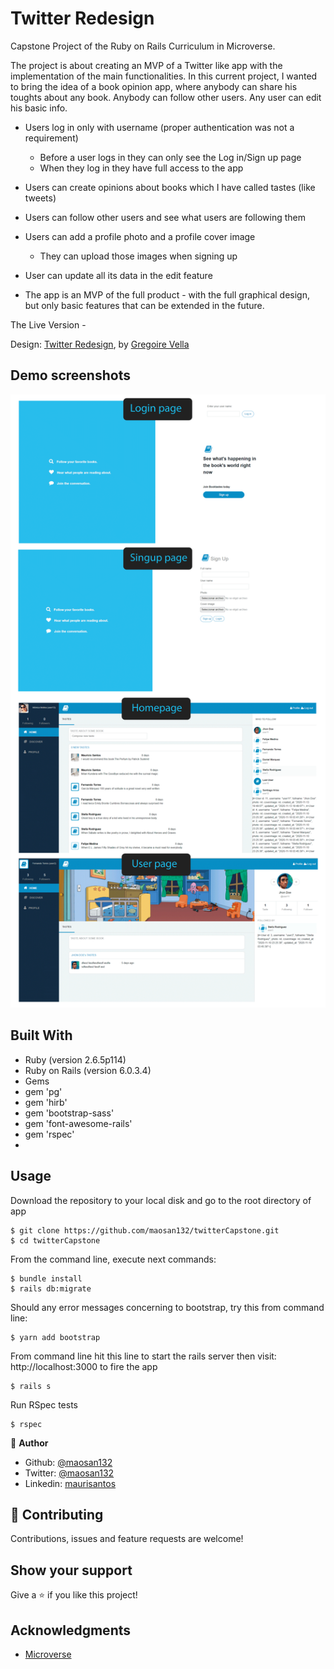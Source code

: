 # Twitter Redesign

Capstone Project of the Ruby on Rails Curriculum in Microverse.

The project is about creating an MVP of a Twitter like app with the implementation of the main functionalities. In this current project, I wanted to bring the idea of a book opinion app,
where anybody can share his toughts about any book. Anybody can follow other users. Any user can edit his basic info.

- Users log in only with username (proper authentication was not a requirement)
  - Before a user logs in they can only see the Log in/Sign up page
  - When they log in they have full access to the app
- Users can create opinions about books which I have called tastes (like tweets)
- Users can follow other users and see what users are following them
- Users can add a profile photo and a profile cover image
  - They can upload those images when signing up 
- User can update all its data in the edit feature

- The app is an MVP of the full product - with the full graphical design, but only basic features that can be extended in the future.


The Live Version - 

Design: [Twitter Redesign](https://www.behance.net/gallery/14286087/Twitter-Redesign-of-UI-details), by [Gregoire Vella](https://www.behance.net/gregoirevella)

## Demo screenshots

![screenshot](./booktastes_screenshot.png)

## Built With

- Ruby (version 2.6.5p114)
- Ruby on Rails (version 6.0.3.4)
- Gems
 - gem 'pg'
 - gem 'hirb'
 - gem 'bootstrap-sass'
 - gem 'font-awesome-rails'
 - gem 'rspec'
- 

## Usage

Download the repository to your local disk and go to the root directory of app

````
$ git clone https://github.com/maosan132/twitterCapstone.git
$ cd twitterCapstone
````
From the command line, execute next commands:

````
$ bundle install
$ rails db:migrate
````

Should any error messages concerning to bootstrap, try this from command line:
````
$ yarn add bootstrap
````

From command line hit this line to start the rails server then visit: http://localhost:3000 to fire the app
````
$ rails s
````
Run RSpec tests

````
$ rspec
````

👤 **Author**

- Github: [@maosan132](https://github.com/maosan132)
- Twitter: [@maosan132](https://twitter.com/maosan132)
- Linkedin: [maurisantos](https://www.linkedin.com/in/mauricsantos)


## 🤝 Contributing

Contributions, issues and feature requests are welcome!


## Show your support

Give a ⭐️ if you like this project!

## Acknowledgments

- [Microverse](https://www.microverse.org/)
